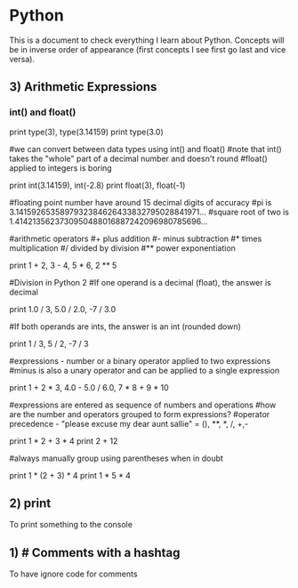 # Python
This is a document to check everything I learn about Python.
Concepts will be in inverse order of appearance (first concepts I see first go last and vice versa).

## 3) Arithmetic Expressions

### int() and float()

print type(3), type(3.14159)
print type(3.0)

#we can convert between data types using int() and float()
#note that int() takes the "whole" part of a decimal number and doesn't round
#float() applied to integers is boring

print int(3.14159), int(-2.8)
print float(3), float(-1)


#floating point number have around 15 decimal digits of accuracy
#pi is 3.1415926535897932384626433832795028841971...
#square root of two is 1.4142135623730950488016887242096980785696...


#arithmetic operators
#+		plus		addition
#-		minus		subtraction
#*		times		multiplication
#/		divided by 	division
#**    power		exponentiation

print 1 + 2, 3 - 4, 5 * 6, 2 ** 5

#Division in Python 2
#If one operand is a decimal (float), the answer is decimal

print 1.0 / 3, 5.0 / 2.0, -7 / 3.0

#If both operands are ints, the answer is an int (rounded down)

print 1 / 3, 5 / 2, -7 / 3


#expressions - number or a binary operator applied to two expressions
#minus is also a unary operator and can be applied to a single expression

print 1 + 2 * 3, 4.0 - 5.0 / 6.0, 7 * 8 + 9 * 10

#expressions are entered as sequence of numbers and operations
#how are the number and operators grouped to form expressions?
#operator precedence - "please excuse my dear aunt sallie" = (), **, *, /, +,-

print 1 * 2 + 3 * 4
print 2 + 12


#always manually group using parentheses when in doubt


print 1 * (2 + 3) * 4
print 1 * 5 * 4


## 2) print
To print something to the console

## 1) # Comments with a hashtag
To have ignore code for comments
